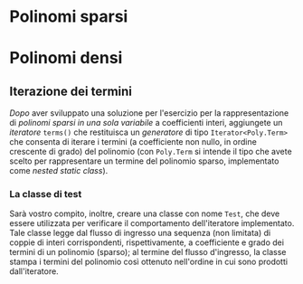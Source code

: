 # Polinomi sparsi

# Polinomi densi

## Iterazione dei termini

*Dopo* aver sviluppato una soluzione per l'esercizio
per la rappresentazione di *polinomi sparsi in una sola variabile* a coefficienti interi,
aggiungete un *iteratore* `terms()`
che restituisca un *generatore* di tipo `Iterator<Poly.Term>`
che consenta di iterare i termini
(a coefficiente non nullo,
in ordine crescente di grado)
del polinomio
(con `Poly.Term` si intende il tipo che avete scelto per rappresentare un termine del polinomio sparso,
implementato come *nested static class*).


### La classe di test

Sarà vostro compito, inoltre,
creare una classe con nome `Test`,
che deve essere utilizzata per verificare il comportamento dell'iteratore implementato.
Tale classe legge dal flusso di ingresso una sequenza (non limitata) di coppie di interi
corrispondenti,
rispettivamente,
a coefficiente e grado dei termini di un polinomio (sparso);
al termine del flusso d'ingresso,
la classe stampa i termini del polinomio così ottenuto
nell'ordine in cui sono prodotti dall'iteratore.
